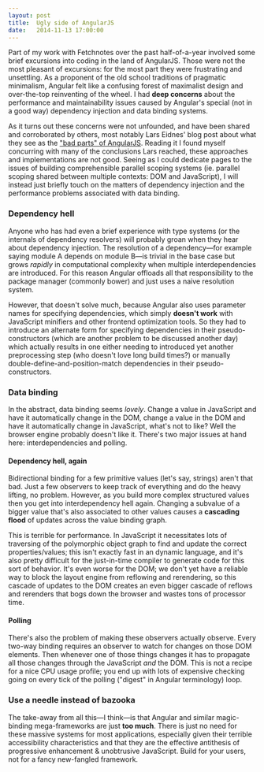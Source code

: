 ```yaml
---
layout: post
title:  Ugly side of AngularJS
date:   2014-11-13 17:00:00
---
```


Part of my work with Fetchnotes over the past half-of-a-year involved some brief excursions into coding in the land of AngularJS. Those were not the most pleasant of excursions: for the most part they were frustrating and unsettling. As a proponent of the old school traditions of pragmatic minimalism, Angular felt like a confusing forest of maximalist design and over-the-top reinventing of the wheel. I had **deep concerns** about the performance and maintainability issues caused by Angular's special (not in a good way) dependency injection and data binding systems.

As it turns out these concerns were not unfounded, and have been shared and corroborated by others, most notably Lars Eidnes' blog post about what they see as the ["bad parts" of AngularJS](http://larseidnes.com/2014/11/05/angularjs-the-bad-parts/). Reading it I found myself concurring with many of the conclusions Lars reached, these approaches and implementations are not good. Seeing as I could dedicate pages to the issues of building comprehensible parallel scoping systems (ie. parallel scoping shared between multiple contexts: DOM and JavaScript), I will instead just briefly touch on the matters of dependency injection and the performance problems associated with data binding.

### Dependency hell

Anyone who has had even a brief experience with type systems (or the internals of dependency resolvers) will probably groan when they hear about dependency injection. The resolution of a dependency—for example saying module A depends on module B—is trivial in the base case but grows *rapidly* in computational complexity when multiple interdependencies are introduced. For this reason Angular offloads all that responsibility to the package manager (commonly bower) and just uses a naive resolution system.

However, that doesn't solve much, because Angular also uses parameter names for specifying dependencies, which simply **doesn't work** with JavaScript minifiers and other frontend optimization tools. So they had to introduce an alternate form for specifying dependencies in their pseudo-constructors (which are another problem to be discussed another day) which actually results in one either needing to introduced yet another preprocessing step (who doesn't love long build times?) or manually double-define-and-position-match dependencies in their pseudo-constructors.

### Data binding

In the abstract, data binding seems *lovely*. Change a value in JavaScript and have it automatically change in the DOM, change a value in the DOM and have it automatically change in JavaScript, what's not to like? Well the browser engine probably doesn't like it. There's two major issues at hand here: interdependencies and polling.

#### Dependency hell, again

Bidirectional binding for a few primitive values (let's say, strings) aren't that bad. Just a few observers to keep track of everything and do the heavy lifting, no problem. However, as you build more complex structured values then you get into interdependency hell again. Changing a subvalue of a bigger value that's also associated to other values causes a **cascading flood** of updates across the value binding graph.

This is terrible for performance. In JavaScript it necessitates lots of traversing of the polymorphic object graph to find and update the correct properties/values; this isn't exactly fast in an dynamic language, and it's also pretty difficult for the just-in-time compiler to generate code for this sort of behavior. It's even worse for the DOM; we don't yet have a reliable way to block the layout engine from reflowing and rerendering, so this cascade of updates to the DOM creates an even bigger cascade of reflows and rerenders that bogs down the browser and wastes tons of processor time.

#### Polling

There's also the problem of making these observers actually observe. Every two-way binding requires an observer to watch for changes on those DOM elements. Then whenever one of those things changes it has to propagate all those changes through the JavaScript *and* the DOM. This is not a recipe for a nice CPU usage profile; you end up with lots of expensive checking going on every tick of the polling ("digest" in Angular terminology) loop.

### Use a needle instead of bazooka

The take-away from all this—I think—is that Angular and similar magic-binding mega-frameworks are just **too much**. There is just no need for these massive systems for most applications, especially given their terrible accessibility characteristics and that they are the effective antithesis of progressive enhancement & unobtrusive JavaScript. Build for your users, not for a fancy new-fangled framework.
